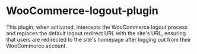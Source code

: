 # WooCommerce-logout-plugin
This plugin, when activated, intercepts the WooCommerce logout process and replaces the default logout redirect URL with the site's URL, ensuring that users are redirected to the site's homepage after logging out from their WooCommerce account.
